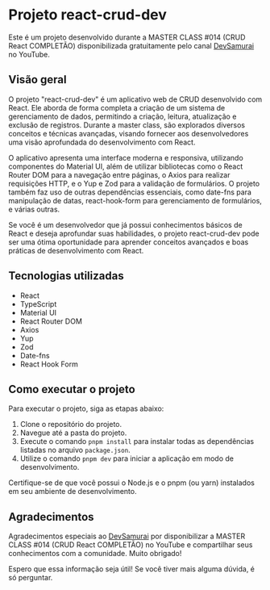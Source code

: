 # Projeto react-crud-dev

Este é um projeto desenvolvido durante a MASTER CLASS #014 (CRUD React COMPLETÃO) disponibilizada gratuitamente pelo canal [DevSamurai](https://www.youtube.com/@DevSamurai) no YouTube.

## Visão geral

O projeto "react-crud-dev" é um aplicativo web de CRUD desenvolvido com React. Ele aborda de forma completa a criação de um sistema de gerenciamento de dados, permitindo a criação, leitura, atualização e exclusão de registros. Durante a master class, são explorados diversos conceitos e técnicas avançadas, visando fornecer aos desenvolvedores uma visão aprofundada do desenvolvimento com React.

O aplicativo apresenta uma interface moderna e responsiva, utilizando componentes do Material UI, além de utilizar bibliotecas como o React Router DOM para a navegação entre páginas, o Axios para realizar requisições HTTP, e o Yup e Zod para a validação de formulários. O projeto também faz uso de outras dependências essenciais, como date-fns para manipulação de datas, react-hook-form para gerenciamento de formulários, e várias outras.

Se você é um desenvolvedor que já possui conhecimentos básicos de React e deseja aprofundar suas habilidades, o projeto react-crud-dev pode ser uma ótima oportunidade para aprender conceitos avançados e boas práticas de desenvolvimento com React.

## Tecnologias utilizadas

- React
- TypeScript
- Material UI
- React Router DOM
- Axios
- Yup
- Zod
- Date-fns
- React Hook Form

## Como executar o projeto

Para executar o projeto, siga as etapas abaixo:

1. Clone o repositório do projeto.
2. Navegue até a pasta do projeto.
3. Execute o comando `pnpm install` para instalar todas as dependências listadas no arquivo `package.json`.
4. Utilize o comando `pnpm dev` para iniciar a aplicação em modo de desenvolvimento.

Certifique-se de que você possui o Node.js e o pnpm (ou yarn) instalados em seu ambiente de desenvolvimento.

## Agradecimentos

Agradecimentos especiais ao [DevSamurai](https://www.youtube.com/@DevSamurai) por disponibilizar a MASTER CLASS #014 (CRUD React COMPLETÃO) no YouTube e compartilhar seus conhecimentos com a comunidade. Muito obrigado!

Espero que essa informação seja útil! Se você tiver mais alguma dúvida, é só perguntar.
